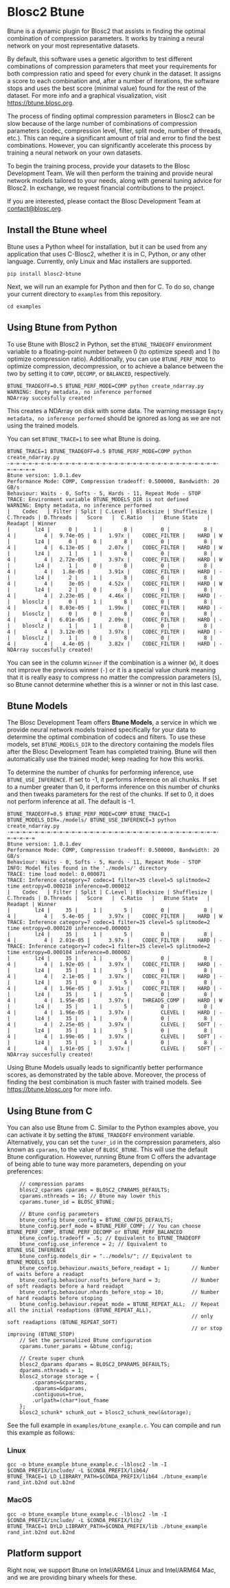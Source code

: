 # Blosc2 Btune

Btune is a dynamic plugin for Blosc2 that assists in finding the optimal combination of compression parameters. It works by training a neural network on your most representative datasets.

By default, this software uses a genetic algorithm to test different combinations of compression parameters that meet your requirements for both compression ratio and speed for every chunk in the dataset. It assigns a score to each combination and, after a number of iterations, the software stops and uses the best score (minimal value) found for the rest of the dataset. For more info and a graphical visualization, visit https://btune.blosc.org.

The process of finding optimal compression parameters in Blosc2 can be slow because of the large number of combinations of compression parameters (codec, compression level, filter, split mode, number of threads, etc.). This can require a significant amount of trial and error to find the best combinations. However, you can significantly accelerate this process by training a neural network on your own datasets.

To begin the training process, provide your datasets to the Blosc Development Team. We will then perform the training and provide neural network models tailored to your needs, along with general tuning advice for Blosc2. In exchange, we request financial contributions to the project.

If you are interested, please contact the Blosc Development Team at contact@blosc.org.

## Install the Btune wheel

Btune uses a Python wheel for installation, but it can be used from any application that uses C-Blosc2, whether it is in C, Python, or any other language. Currently, only Linux and Mac installers are supported.

```shell
pip install blosc2-btune
```

Next, we will run an example for Python and then for C.
To do so, change your current directory to `examples` from this repository.

````shell
cd examples
````

## Using Btune from Python

To use Btune with Blosc2 in Python, set the `BTUNE_TRADEOFF` environment variable to a floating-point number between 0 (to optimize speed) and 1 (to optimize compression ratio). Additionally, you can use `BTUNE_PERF_MODE` to optimize compression, decompression, or to achieve a balance between the two by setting it to `COMP`, `DECOMP`, or `BALANCED`, respectively.

```shell
BTUNE_TRADEOFF=0.5 BTUNE_PERF_MODE=COMP python create_ndarray.py
WARNING: Empty metadata, no inference performed
NDArray succesfully created!
```

This creates a NDArray on disk with some data. The warning message
`Empty metadata, no inference performed`
should be ignored as long as we are not using the trained models.

You can set `BTUNE_TRACE=1` to see what Btune is doing.

```shell
BTUNE_TRACE=1 BTUNE_TRADEOFF=0.5 BTUNE_PERF_MODE=COMP python create_ndarray.py
-=-=-=-=-=-=-=-=-=-=-=-=-=-=-=-=-=-=-=-=-=-=-=-=-=-=-=-=-=-=-=-=-=-=-=-=-=-=-=
Btune version: 1.0.1.dev
Performance Mode: COMP, Compression tradeoff: 0.500000, Bandwidth: 20 GB/s
Behaviour: Waits - 0, Softs - 5, Hards - 11, Repeat Mode - STOP
TRACE: Environment variable BTUNE_MODELS_DIR is not defined
WARNING: Empty metadata, no inference performed
|    Codec   | Filter | Split | C.Level | Blocksize | Shufflesize | C.Threads | D.Threads |   Score   |  C.Ratio   |   Btune State   | Readapt | Winner
|        lz4 |      0 |     1 |       8 |         0 |           8 |         4 |         4 |  9.74e-05 |      1.97x |    CODEC_FILTER |    HARD | W
|        lz4 |      0 |     0 |       8 |         0 |           8 |         4 |         4 |  6.13e-05 |      2.07x |    CODEC_FILTER |    HARD | W
|        lz4 |      1 |     1 |       8 |         0 |           8 |         4 |         4 |  2.72e-05 |      3.97x |    CODEC_FILTER |    HARD | W
|        lz4 |      1 |     0 |       8 |         0 |           8 |         4 |         4 |   1.8e-05 |      3.91x |    CODEC_FILTER |    HARD | -
|        lz4 |      2 |     1 |       8 |         0 |           8 |         4 |         4 |     3e-05 |      4.52x |    CODEC_FILTER |    HARD | W
|        lz4 |      2 |     0 |       8 |         0 |           8 |         4 |         4 |  2.23e-05 |      4.46x |    CODEC_FILTER |    HARD | -
|    blosclz |      0 |     1 |       8 |         0 |           8 |         4 |         4 |  8.03e-05 |      1.99x |    CODEC_FILTER |    HARD | -
|    blosclz |      0 |     0 |       8 |         0 |           8 |         4 |         4 |  6.01e-05 |      2.09x |    CODEC_FILTER |    HARD | -
|    blosclz |      1 |     1 |       8 |         0 |           8 |         4 |         4 |  3.12e-05 |      3.97x |    CODEC_FILTER |    HARD | -
|    blosclz |      1 |     0 |       8 |         0 |           8 |         4 |         4 |   4.4e-05 |      3.82x |    CODEC_FILTER |    HARD | -
NDArray succesfully created!
```

You can see in the column `Winner` if the combination is a winner (`W`), it does not improve
the previous winner (`-`) or it is a special value chunk meaning that it is really easy to 
compress no matter the compression parameters (`S`), so Btune cannot determine whether
this is a winner or not in this last case.

## Btune Models

The Blosc Development Team offers **Btune Models**, a service in which we provide neural network models trained specifically for your data to determine the optimal combination of codecs and filters. To use these models, set `BTUNE_MODELS_DIR` to the directory containing the models files after the Blosc Development Team has completed training. Btune will then automatically use the trained model; keep reading for how this works.

To determine the number of chunks for performing inference, use `BTUNE_USE_INFERENCE`. If set to -1, it performs inference on all chunks. If set to a number greater than 0, it performs inference on this number of chunks and then tweaks parameters for the rest of the chunks. If set to 0, it does not perform inference at all. The default is -1.

```shell
BTUNE_TRADEOFF=0.5 BTUNE_PERF_MODE=COMP BTUNE_TRACE=1  BTUNE_MODELS_DIR=./models/ BTUNE_USE_INFERENCE=3 python create_ndarray.py
-=-=-=-=-=-=-=-=-=-=-=-=-=-=-=-=-=-=-=-=-=-=-=-=-=-=-=-=-=-=-=-=-=-=-=-=-=-=-=
Btune version: 1.0.1.dev
Performance Mode: COMP, Compression tradeoff: 0.500000, Bandwidth: 20 GB/s
Behaviour: Waits - 0, Softs - 5, Hards - 11, Repeat Mode - STOP
INFO: Model files found in the './models/' directory
TRACE: time load model: 0.000071
TRACE: Inference category=7 codec=1 filter=35 clevel=5 splitmode=2 time entropy=0.000218 inference=0.000012
|    Codec   | Filter | Split | C.Level | Blocksize | Shufflesize | C.Threads | D.Threads |   Score   |  C.Ratio   |   Btune State   | Readapt | Winner
|        lz4 |     35 |     1 |       5 |         0 |           8 |         4 |         4 |   5.4e-05 |      3.97x |    CODEC_FILTER |    HARD | W
TRACE: Inference category=7 codec=1 filter=35 clevel=5 splitmode=2 time entropy=0.000120 inference=0.000003
|        lz4 |     35 |     1 |       5 |         0 |           8 |         4 |         4 |  2.01e-05 |      3.97x |    CODEC_FILTER |    HARD | -
TRACE: Inference category=7 codec=1 filter=35 clevel=5 splitmode=2 time entropy=0.000104 inference=0.000002
|        lz4 |     35 |     1 |       5 |         0 |           8 |         4 |         4 |  1.92e-05 |      3.97x |    CODEC_FILTER |    HARD | -
|        lz4 |     35 |     1 |       5 |         0 |           8 |         4 |         4 |   2.1e-05 |      3.97x |    CODEC_FILTER |    HARD | -
|        lz4 |     35 |     0 |       5 |         0 |           8 |         4 |         4 |  1.96e-05 |      3.91x |    CODEC_FILTER |    HARD | -
|        lz4 |     35 |     1 |       5 |         0 |           8 |         4 |         4 |  1.95e-05 |      3.97x |    THREADS_COMP |    HARD | W
|        lz4 |     35 |     1 |       5 |         0 |           8 |         4 |         4 |  1.96e-05 |      3.97x |          CLEVEL |    HARD | -
|        lz4 |     35 |     1 |       6 |         0 |           8 |         4 |         4 |  2.25e-05 |      3.97x |          CLEVEL |    SOFT | -
|        lz4 |     35 |     1 |       5 |         0 |           8 |         4 |         4 |  1.99e-05 |      3.97x |          CLEVEL |    SOFT | -
|        lz4 |     35 |     1 |       4 |         0 |           8 |         4 |         4 |  1.91e-05 |      3.97x |          CLEVEL |    SOFT | -
NDArray succesfully created!
```

Using Btune Models usually leads to significantly better performance scores, as demonstrated by the table above. Moreover, the process of finding the best combination is much faster with trained models.  See https://btune.blosc.org for more info.

## Using Btune from C

You can also use Btune from C. Similar to the Python examples above, you can activate it by setting the `BTUNE_TRADEOFF` environment variable. Alternatively, you can set the `tuner_id` in the compression parameters, also known as `cparams`, to the value of `BLOSC_BTUNE`. This will use the default Btune configuration. However, running Btune from C offers the advantage of being able to tune way more parameters, depending on your preferences:

```
    // compression params
    blosc2_cparams cparams = BLOSC2_CPARAMS_DEFAULTS;
    cparams.nthreads = 16; // Btune may lower this
    cparams.tuner_id = BLOSC_BTUNE;
    
    // Btune config parameters
    btune_config btune_config = BTUNE_CONFIG_DEFAULTS;
    btune_config.perf_mode = BTUNE_PERF_COMP; // You can choose BTUNE_PERF_COMP, BTUNE_PERF_DECOMP or BTUNE_PERF_BALANCED
    btune_config.tradeoff = .5; // Equivalent to BTUNE_TRADEOFF
    btune_config.use_inference = 2; // Equivalent to BTUNE_USE_INFERENCE
    btune_config.models_dir = "../models/"; // Equivalent to BTUNE_MODELS_DIR
    btune_config.behaviour.nwaits_before_readapt = 1;       // Number of waits before a readapt
    btune_config.behaviour.nsofts_before_hard = 3;          // Number of soft readapts before a hard readapt
    btune_config.behaviour.nhards_before_stop = 10;         // Number of hard readapts before stoping
    btune_config.behaviour.repeat_mode = BTUNE_REPEAT_ALL;  // Repeat all the initial readaptions (BTUNE_REPEAT_ALL), 
                                                            // only soft readaptions (BTUNE_REPEAT_SOFT)
                                                            // or stop improving (BTUNE_STOP)
    // Set the personalized Btune configuration
    cparams.tuner_params = &btune_config;

    // Create super chunk
    blosc2_dparams dparams = BLOSC2_DPARAMS_DEFAULTS;
    dparams.nthreads = 1;
    blosc2_storage storage = {
        .cparams=&cparams,
        .dparams=&dparams,
        .contiguous=true,
        .urlpath=(char*)out_fname
    };
    blosc2_schunk* schunk_out = blosc2_schunk_new(&storage);
```

See the full example in `examples/btune_example.c`. You can compile and run this example as follows:

### Linux
```shell
gcc -o btune_example btune_example.c -lblosc2 -lm -I $CONDA_PREFIX/include/ -L $CONDA_PREFIX/lib64/
BTUNE_TRACE=1 LD_LIBRARY_PATH=$CONDA_PREFIX/lib64 ./btune_example rand_int.b2nd out.b2nd
```

### MacOS
```shell
gcc -o btune_example btune_example.c -lblosc2 -lm -I $CONDA_PREFIX/include/ -L $CONDA_PREFIX/lib/
BTUNE_TRACE=1 DYLD_LIBRARY_PATH=$CONDA_PREFIX/lib ./btune_example rand_int.b2nd out.b2nd
```

## Platform support

Right now, we support Btune on Intel/ARM64 Linux and Intel/ARM64 Mac, and we are providing binary wheels for these.
